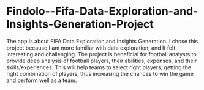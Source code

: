 # Findolo--Fifa-Data-Exploration-and-Insights-Generation-Project
The app is about FIFA Data Exploration and Insights Generation.
I chose this project because I am more familiar with data exploration, and It felt interesting and challenging.
The project is beneficial for football analysts to provide deep analysis of football players, their abilities, expenses, and their skills/experiences. This will help teams to select right players, getting the right combination of players, thus increasing the chances to win the game and perform well as a team.
